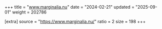 +++
title = "www.marginalia.nu"
date = "2024-02-21"
updated = "2025-09-01"
weight = 202786

[extra]
source = "https://www.marginalia.nu/"
ratio = 2
size = 198
+++
